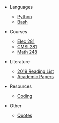 
- Languages
    - [Python](/language/python/)
    - [Bash](/language/bash/)

- Courses
    - [Elec 281](/course/elec281/)
    - [CMSI 281](/course/cmsi281/)
    - [Math 248](/course/math248/)

- Literature
    - [2019 Reading List](/literature/2019_reading_list.md)
    - [Academic Papers](/literature/academic_papers.md)

- Resources
    - [Coding](/resources/coding_resources.md)

- Other
    - [Quotes](/other/quotes.md)


